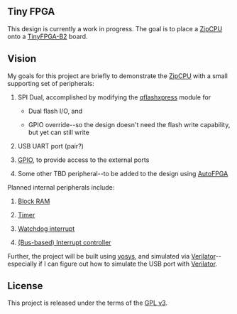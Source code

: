 ## Tiny FPGA

This design is currently a work in progress.  The goal is to place a
[ZipCPU](http://zipcpu.com/about/zipcpu.html)
onto a [TinyFPGA-B2](http://tinyfpga.com) board.

## Vision

My goals for this project are briefly to demonstrate the
[ZipCPU](http://zipcpu.com/about/zipcpu.html)
with a small supporting set of peripherals:

1. SPI Dual, accomplished by modifying the [qflashxpress](https://github.com/ZipCPU/s6soc/blob/master/rtl/qflashxpress.v) module for

   - Dual flash I/O, and

   - GPIO override--so the design doesn't need the flash write capability,
     but yet can still write

2. USB UART port (pair?)

3. [GPIO](rtl/wbgpio.v), to provide access to the external ports

4. Some other TBD peripheral--to be added to the design using [AutoFPGA](https://github.com/ZipCPU/autofpga)

Planned internal peripherals include:

1. [Block RAM](rtl/memdev.v)

2. [Timer](rtl/cpu/ziptimer.v)

3. [Watchdog interrupt](rtl/cpu/ziptimer.v)

4. [(Bus-based) Interrupt controller](rtl/cpu/icontrol.v)

Further, the project will be built using
[yosys](http://www.clifford.at/yosys/),
and simulated via
[Verilator](https://www.veripool.org/wiki/verilator/)--especially if I can
figure out how to simulate the USB port with
[Verilator](https://www.veripool.org/wiki/verilator/).

## License

This project is released under the terms of the [GPL v3](doc/gpl-3.0.pdf).

